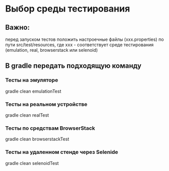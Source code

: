 # Выбор среды тестирования
## Важно: 
перед запуском тестов положить настроечные файлы (xxx.properties) по пути 
src/test/resources, где xxx - соответствует среде тестирования 
(emulation, real, browserstack или selenoid)

## В gradle передать подходящую команду
### Тесты на эмуляторе
gradle clean emulationTest
### Тесты на реальном устройстве
gradle clean realTest
### Тесты по средствам BrowserStack
gradle clean browserstackTest
### Тесты на удаленном стенде через Selenide
gradle clean selenoidTest